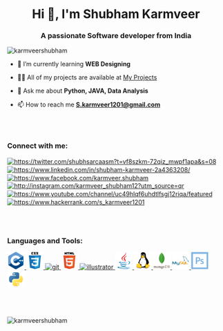 <h1 align="center">Hi 👋, I'm Shubham Karmveer</h1>
<h3 align="center">A passionate Software developer from India</h3>

<p align="left"> <img src="https://komarev.com/ghpvc/?username=karmveershubham&label=Profile%20views&color=0e75b6&style=flat" alt="karmveershubham" /> </p>

- 🌱 I’m currently learning **WEB Designing**

- 👨‍💻 All of my projects are available at [My Projects](https://github.com/karmveershubham/karmveershubham/projects)

- 💬 Ask me about **Python, JAVA, Data Analysis**

- 📫 How to reach me **S.karmveer1201@gmail.com**

<!--- 📄 Know about my experiences [CV](https://drive.google.com/file/d/1AUjOtP_34GhrIhxwGCkstXeq50dzLD1m/view?usp=sharing)-->

<br> </br>

<h3 align="left">Connect with me:</h3>

<p align="left">
<a href="https://twitter.com/solicitoushubh" target="blank"><img align="center" src="https://raw.githubusercontent.com/rahuldkjain/github-profile-readme-generator/master/src/images/icons/Social/twitter.svg" alt="https://twitter.com/shubhsarcaasm?t=vf8szkm-72qiz_mwpf1apa&s=08" height="30" width="40" /></a>
<a href="https://www.linkedin.com/in/shubham-karmveer-2a4363208/" target="blank"><img align="center" src="https://raw.githubusercontent.com/rahuldkjain/github-profile-readme-generator/master/src/images/icons/Social/linked-in-alt.svg" alt="https://www.linkedin.com/in/shubham-karmveer-2a4363208/" height="30" width="40" /></a>
<a href="https://www.facebook.com/karmveer.shubham" target="blank"><img align="center" src="https://raw.githubusercontent.com/rahuldkjain/github-profile-readme-generator/master/src/images/icons/Social/facebook.svg" alt="https://www.facebook.com/karmveer.shubham" height="30" width="40" /></a>
<a href="https://instagram.com/karmveer_shubham12?utm_source=qr" target="blank"><img align="center" src="https://raw.githubusercontent.com/rahuldkjain/github-profile-readme-generator/master/src/images/icons/Social/instagram.svg" alt="http://instagram.com/karmveer_shubham12?utm_source=qr" height="30" width="40" /></a>
<a href="https://www.youtube.com/channel/uc49hlqf6uhdtlfsgj12riqa/featured" target="blank"><img align="center" src="https://raw.githubusercontent.com/rahuldkjain/github-profile-readme-generator/master/src/images/icons/Social/youtube.svg" alt="https://www.youtube.com/channel/uc49hlqf6uhdtlfsgj12riqa/featured" height="30" width="40" /></a>
<a href="https://www.hackerrank.com/s_karmveer1201" target="blank"><img align="center" src="https://raw.githubusercontent.com/rahuldkjain/github-profile-readme-generator/master/src/images/icons/Social/hackerrank.svg" alt="https://www.hackerrank.com/s_karmveer1201" height="30" width="40" /></a>
</p>

<br> </br>
<h3 align="left">Languages and Tools:</h3>
<p align="left"> <a href="https://www.w3schools.com/cpp/" target="_blank" rel="noreferrer"> <img src="https://raw.githubusercontent.com/devicons/devicon/master/icons/cplusplus/cplusplus-original.svg" alt="cplusplus" width="40" height="40"/> </a> <a href="https://www.w3schools.com/css/" target="_blank" rel="noreferrer"> <img src="https://raw.githubusercontent.com/devicons/devicon/master/icons/css3/css3-original-wordmark.svg" alt="css3" width="40" height="40"/> </a> <a href="https://git-scm.com/" target="_blank" rel="noreferrer"> <img src="https://www.vectorlogo.zone/logos/git-scm/git-scm-icon.svg" alt="git" width="40" height="40"/> </a> <a href="https://www.w3.org/html/" target="_blank" rel="noreferrer"> <img src="https://raw.githubusercontent.com/devicons/devicon/master/icons/html5/html5-original-wordmark.svg" alt="html5" width="40" height="40"/> </a> <a href="https://www.adobe.com/in/products/illustrator.html" target="_blank" rel="noreferrer"> <img src="https://www.vectorlogo.zone/logos/adobe_illustrator/adobe_illustrator-icon.svg" alt="illustrator" width="40" height="40"/> </a> <a href="https://www.java.com" target="_blank" rel="noreferrer"> <img src="https://raw.githubusercontent.com/devicons/devicon/master/icons/java/java-original.svg" alt="java" width="40" height="40"/> </a> <a href="https://www.linux.org/" target="_blank" rel="noreferrer"> <img src="https://raw.githubusercontent.com/devicons/devicon/master/icons/linux/linux-original.svg" alt="linux" width="40" height="40"/> </a> <a href="https://www.mongodb.com/" target="_blank" rel="noreferrer"> <img src="https://raw.githubusercontent.com/devicons/devicon/master/icons/mongodb/mongodb-original-wordmark.svg" alt="mongodb" width="40" height="40"/> </a> <a href="https://www.mysql.com/" target="_blank" rel="noreferrer"> <img src="https://raw.githubusercontent.com/devicons/devicon/master/icons/mysql/mysql-original-wordmark.svg" alt="mysql" width="40" height="40"/> </a> <a href="https://www.photoshop.com/en" target="_blank" rel="noreferrer"> <img src="https://raw.githubusercontent.com/devicons/devicon/master/icons/photoshop/photoshop-line.svg" alt="photoshop" width="40" height="40"/> </a> <a href="https://www.python.org" target="_blank" rel="noreferrer"> <img src="https://raw.githubusercontent.com/devicons/devicon/master/icons/python/python-original.svg" alt="python" width="40" height="40"/> </a> </p>

<br> </br>

<p align ="left"><img align="center" src="https://github-readme-stats.vercel.app/api/top-langs?username=karmveershubham&show_icons=true&locale=en&layout=compact" alt="karmveershubham" /></p>

<br></br>
<!--
<p align ="left" >&nbsp;<img align="center" src="https://github-readme-stats.vercel.app/api?username=karmveershubham&show_icons=true&locale=en" alt="karmveershubham" /></p>

<br></br>

<p align = "left"><img align="center" src="https://github-readme-streak-stats.herokuapp.com/?user=karmveershubham&" alt="karmveershubham" /></p>
-->

